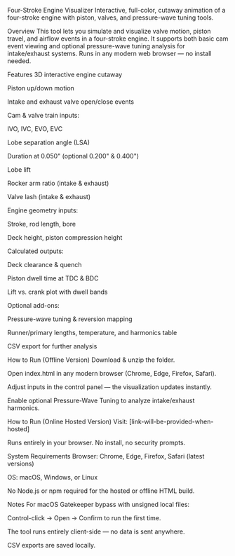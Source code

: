 Four-Stroke Engine Visualizer
Interactive, full-color, cutaway animation of a four-stroke engine with piston, valves, and pressure-wave tuning tools.

Overview
This tool lets you simulate and visualize valve motion, piston travel, and airflow events in a four-stroke engine. It supports both basic cam event viewing and optional pressure-wave tuning analysis for intake/exhaust systems. Runs in any modern web browser — no install needed.

Features
3D interactive engine cutaway

Piston up/down motion

Intake and exhaust valve open/close events

Cam & valve train inputs:

IVO, IVC, EVO, EVC

Lobe separation angle (LSA)

Duration at 0.050" (optional 0.200" & 0.400")

Lobe lift

Rocker arm ratio (intake & exhaust)

Valve lash (intake & exhaust)

Engine geometry inputs:

Stroke, rod length, bore

Deck height, piston compression height

Calculated outputs:

Deck clearance & quench

Piston dwell time at TDC & BDC

Lift vs. crank plot with dwell bands

Optional add-ons:

Pressure-wave tuning & reversion mapping

Runner/primary lengths, temperature, and harmonics table

CSV export for further analysis

How to Run (Offline Version)
Download & unzip the folder.

Open index.html in any modern browser (Chrome, Edge, Firefox, Safari).

Adjust inputs in the control panel — the visualization updates instantly.

Enable optional Pressure-Wave Tuning to analyze intake/exhaust harmonics.

How to Run (Online Hosted Version)
Visit: [link-will-be-provided-when-hosted]

Runs entirely in your browser. No install, no security prompts.

System Requirements
Browser: Chrome, Edge, Firefox, Safari (latest versions)

OS: macOS, Windows, or Linux

No Node.js or npm required for the hosted or offline HTML build.

Notes
For macOS Gatekeeper bypass with unsigned local files:

Control-click → Open → Confirm to run the first time.

The tool runs entirely client-side — no data is sent anywhere.

CSV exports are saved locally.

